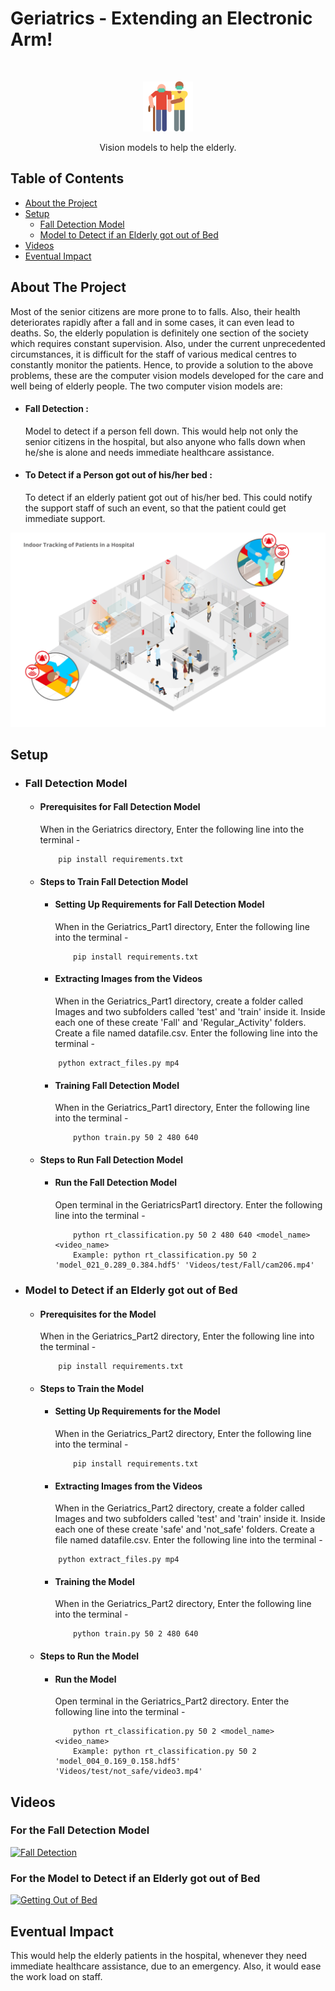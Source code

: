 # Geriatrics - Extending an Electronic Arm!

<!-- PROJECT LOGO -->
<br />
<p align="center">
    <img src="Images/elderly.svg" alt="Logo" width="80" height="80">


  <p align="center">
    Vision models to help the elderly.
    <br />
  </p>
</p>

<!-- TABLE OF CONTENTS -->
## Table of Contents

* [About the Project](#about-the-project)
* [Setup](#setup)
  * [Fall Detection Model](#fall-detection-model)
  * [Model to Detect if an Elderly got out of Bed](#model-to-detect-if-an-elderly-got-out-of-bed)
* [Videos](#videos)
* [Eventual Impact](#eventual-impact)

## About The Project

Most of the senior citizens are more prone to to falls. Also, their health deteriorates rapidly after a fall and in some cases, it can even lead to deaths. So, the elderly population is definitely one section of the society which requires constant supervision. Also, under the current unprecedented circumstances, it is difficult for the staff of various medical centres to constantly monitor the patients. 
Hence, to provide a solution to the above problems, these are the computer vision models developed for the care and well being of elderly people. 
The two computer vision models are:	
* #### Fall Detection :
    Model to detect if a person fell down. This would help not only the senior citizens in the hospital, but also anyone who falls down when he/she is alone and needs immediate healthcare assistance. 
* #### To Detect if a Person got out of his/her bed :
    To detect if an elderly patient got out of his/her bed. This could notify the support staff of such an event, so that the patient could get immediate support.
    
 <p align="center">
    <img src="Images/geriatrics.png">
 </p>

<!-- GETTING STARTED -->
## Setup

* ### Fall Detection Model
    * #### Prerequisites for Fall Detection Model
        When in the Geriatrics directory,
        Enter the following line into the terminal -
        ```
            pip install requirements.txt
        ```
    * #### Steps to Train Fall Detection Model
        * #### Setting Up Requirements for Fall Detection Model
            When in the Geriatrics_Part1 directory,
            Enter the following line into the terminal -
            ```
                pip install requirements.txt
            ```
        * #### Extracting Images from the Videos
            When in the Geriatrics_Part1 directory, create a folder called Images and two subfolders called 'test' and 'train' inside it. Inside each one of these create 'Fall' and 'Regular_Activity' folders. Create a file named datafile.csv.
        Enter the following line into the terminal -
        ```
            python extract_files.py mp4
        ```
        * #### Training Fall Detection Model
            When in the Geriatrics_Part1 directory,
            Enter the following line into the terminal -
            ```
                python train.py 50 2 480 640
            ```
    * #### Steps to Run Fall Detection Model
        * #### Run the Fall Detection Model
            Open terminal in the GeriatricsPart1 directory.
            Enter the following line into the terminal -
            ```
                python rt_classification.py 50 2 480 640 <model_name> <video_name>
                Example: python rt_classification.py 50 2 'model_021_0.289_0.384.hdf5' 'Videos/test/Fall/cam206.mp4'
            ```
* ### Model to Detect if an Elderly got out of Bed
    * #### Prerequisites for the Model
        When in the Geriatrics_Part2 directory,
        Enter the following line into the terminal -
        ```
            pip install requirements.txt
        ```
    * #### Steps to Train the Model
        * #### Setting Up Requirements for the Model
            When in the Geriatrics_Part2 directory,
            Enter the following line into the terminal -
            ```
                pip install requirements.txt
            ```
        * #### Extracting Images from the Videos
            When in the Geriatrics_Part2 directory, create a folder called Images and two subfolders called 'test' and 'train' inside it. Inside each one of these create 'safe' and 'not_safe' folders. Create a file named datafile.csv.
        Enter the following line into the terminal -
        ```
            python extract_files.py mp4
        ```
        * #### Training the Model
            When in the Geriatrics_Part2 directory, 
            Enter the following line into the terminal -
            ```
                python train.py 50 2 480 640
            ```
    * #### Steps to Run the Model
         * #### Run the Model
            Open terminal in the Geriatrics_Part2 directory.
            Enter the following line into the terminal -
            ```
                python rt_classification.py 50 2 <model_name> <video_name>
                Example: python rt_classification.py 50 2 'model_004_0.169_0.158.hdf5' 'Videos/test/not_safe/video3.mp4'
            ```
## Videos

### For the Fall Detection Model
[![Fall Detection](https://img.youtube.com/vi/eqjcTojNSuk/default.jpg)](https://www.youtube.com/watch?v=eqjcTojNSuk)

### For the Model to Detect if an Elderly got out of Bed
[![Getting Out of Bed](https://img.youtube.com/vi/iFozpVW71jo/default.jpg)](https://www.youtube.com/watch?v=iFozpVW71jo)

## Eventual Impact

This would help the elderly patients in the hospital, whenever they need immediate healthcare assistance, due to an emergency. Also, it would ease the work load on staff. 
